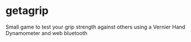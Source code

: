 # getagrip
Small game to test your grip strength against others using a Vernier Hand Dynamometer and web bluetooth
